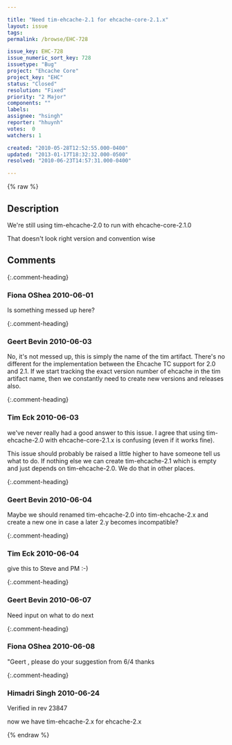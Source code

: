 ```yaml
---

title: "Need tim-ehcache-2.1 for ehcache-core-2.1.x"
layout: issue
tags: 
permalink: /browse/EHC-728

issue_key: EHC-728
issue_numeric_sort_key: 728
issuetype: "Bug"
project: "Ehcache Core"
project_key: "EHC"
status: "Closed"
resolution: "Fixed"
priority: "2 Major"
components: ""
labels: 
assignee: "hsingh"
reporter: "hhuynh"
votes:  0
watchers: 1

created: "2010-05-28T12:52:55.000-0400"
updated: "2013-01-17T18:32:32.000-0500"
resolved: "2010-06-23T14:57:31.000-0400"

---
```




{% raw %}



## Description

<div markdown="1" class="description">

We're still using tim-ehcache-2.0 to run with ehcache-core-2.1.0

That doesn't look right version and convention wise

</div>

## Comments


{:.comment-heading}
### **Fiona OShea** <span class="date">2010-06-01</span>

<div markdown="1" class="comment">

Is something messed up here?

</div>


{:.comment-heading}
### **Geert Bevin** <span class="date">2010-06-03</span>

<div markdown="1" class="comment">

No, it's not messed up, this is simply the name of the tim artifact. There's no different for the implementation between the Ehcache TC support for 2.0 and 2.1. If we start tracking the exact version number of ehcache in the tim artifact name, then we constantly need to create new versions and releases also.

</div>


{:.comment-heading}
### **Tim Eck** <span class="date">2010-06-03</span>

<div markdown="1" class="comment">

we've never really had a good answer to this issue. I agree that using tim-ehcache-2.0 with ehcache-core-2.1.x is confusing (even if it works fine). 

This issue should probably be raised a little higher to have someone tell us what to do. If nothing else we can create tim-ehcache-2.1 which is empty and just depends on tim-ehcache-2.0. We do that in other places.



</div>


{:.comment-heading}
### **Geert Bevin** <span class="date">2010-06-04</span>

<div markdown="1" class="comment">

Maybe we should renamed tim-ehcache-2.0 into tim-ehcache-2.x and create a new one in case a later 2.y becomes incompatible?

</div>


{:.comment-heading}
### **Tim Eck** <span class="date">2010-06-04</span>

<div markdown="1" class="comment">

give this to Steve and PM :-)

</div>


{:.comment-heading}
### **Geert Bevin** <span class="date">2010-06-07</span>

<div markdown="1" class="comment">

Need input on what to do next

</div>


{:.comment-heading}
### **Fiona OShea** <span class="date">2010-06-08</span>

<div markdown="1" class="comment">

"Geert , please do your suggestion from 6/4
thanks

</div>


{:.comment-heading}
### **Himadri Singh** <span class="date">2010-06-24</span>

<div markdown="1" class="comment">

Verified in rev 23847

now we have tim-ehcache-2.x for ehcache-2.x

</div>



{% endraw %}
